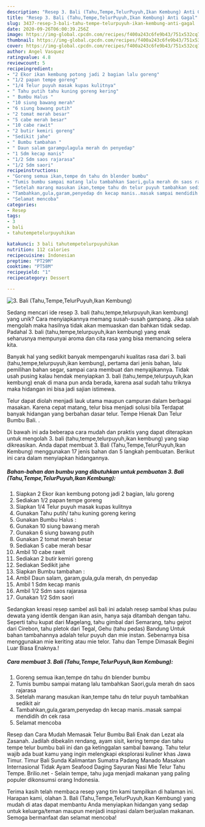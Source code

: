 ```yaml
---
description: "Resep 3. Bali (Tahu,Tempe,TelurPuyuh,Ikan Kembung) Anti Gagal"
title: "Resep 3. Bali (Tahu,Tempe,TelurPuyuh,Ikan Kembung) Anti Gagal"
slug: 3437-resep-3-bali-tahu-tempe-telurpuyuh-ikan-kembung-anti-gagal
date: 2020-09-26T06:00:39.256Z
image: https://img-global.cpcdn.com/recipes/f400a243c6fe9b43/751x532cq70/3-bali-tahutempetelurpuyuhikan-kembung-foto-resep-utama.jpg
thumbnail: https://img-global.cpcdn.com/recipes/f400a243c6fe9b43/751x532cq70/3-bali-tahutempetelurpuyuhikan-kembung-foto-resep-utama.jpg
cover: https://img-global.cpcdn.com/recipes/f400a243c6fe9b43/751x532cq70/3-bali-tahutempetelurpuyuhikan-kembung-foto-resep-utama.jpg
author: Angel Vasquez
ratingvalue: 4.8
reviewcount: 5
recipeingredient:
- "2 Ekor ikan kembung potong jadi 2 bagian lalu goreng"
- "1/2 papan tempe goreng"
- "1/4 Telur puyuh masak kupas kulitnya"
- " Tahu putih tahu kuning goreng kering"
- " Bumbu Halus "
- "10 siung bawang merah"
- "6 siung bawang putih"
- "2 tomat merah besar"
- "5 cabe merah besar"
- "10 cabe rawit"
- "2 butir kemiri goreng"
- "Sedikit jahe"
- " Bumbu tambahan "
- " Daun salam garamgulagula merah dn penyedap"
- "1 Sdm kecap manis"
- "1/2 Sdm saos rajarasa"
- "1/2 Sdm saori"
recipeinstructions:
- "Goreng semua ikan,tempe dn tahu dn blender bumbu"
- "Tumis bumbu sampai matang lalu tambahkan Saori,gula merah dn saos rajarasa"
- "Setelah marang masukan ikan,tempe tahu dn telur puyuh tambahkan sedikit air"
- "Tambahkan,gula,garam,penyedap dn kecap manis..masak sampai mendidih dn cek rasa"
- "Selamat mencoba"
categories:
- Resep
tags:
- 3
- bali
- tahutempetelurpuyuhikan

katakunci: 3 bali tahutempetelurpuyuhikan 
nutrition: 112 calories
recipecuisine: Indonesian
preptime: "PT29M"
cooktime: "PT58M"
recipeyield: "1"
recipecategory: Dessert

---
```



![3. Bali (Tahu,Tempe,TelurPuyuh,Ikan Kembung)](https://img-global.cpcdn.com/recipes/f400a243c6fe9b43/751x532cq70/3-bali-tahutempetelurpuyuhikan-kembung-foto-resep-utama.jpg)

Sedang mencari ide resep 3. bali (tahu,tempe,telurpuyuh,ikan kembung) yang unik? Cara menyiapkannya memang susah-susah gampang. Jika salah mengolah maka hasilnya tidak akan memuaskan dan bahkan tidak sedap. Padahal 3. bali (tahu,tempe,telurpuyuh,ikan kembung) yang enak seharusnya mempunyai aroma dan cita rasa yang bisa memancing selera kita.

Banyak hal yang sedikit banyak mempengaruhi kualitas rasa dari 3. bali (tahu,tempe,telurpuyuh,ikan kembung), pertama dari jenis bahan, lalu pemilihan bahan segar, sampai cara membuat dan menyajikannya. Tidak usah pusing kalau hendak menyiapkan 3. bali (tahu,tempe,telurpuyuh,ikan kembung) enak di mana pun anda berada, karena asal sudah tahu triknya maka hidangan ini bisa jadi sajian istimewa.

Telur dapat diolah menjadi lauk utama maupun campuran dalam berbagai masakan. Karena cepat matang, telur bisa menjadi solusi bila Terdapat banyak hidangan yang berbahan dasar telur. Tempe Hienak Dan Telur Bumbu Bali. .


Di bawah ini ada beberapa cara mudah dan praktis yang dapat diterapkan untuk mengolah 3. bali (tahu,tempe,telurpuyuh,ikan kembung) yang siap dikreasikan. Anda dapat membuat 3. Bali (Tahu,Tempe,TelurPuyuh,Ikan Kembung) menggunakan 17 jenis bahan dan 5 langkah pembuatan. Berikut ini cara dalam menyiapkan hidangannya.

<!--inarticleads1-->

##### Bahan-bahan dan bumbu yang dibutuhkan untuk pembuatan 3. Bali (Tahu,Tempe,TelurPuyuh,Ikan Kembung):

1. Siapkan 2 Ekor ikan kembung potong jadi 2 bagian, lalu goreng
1. Sediakan 1/2 papan tempe goreng
1. Siapkan 1/4 Telur puyuh masak kupas kulitnya
1. Gunakan  Tahu putih/ tahu kuning goreng kering
1. Gunakan  Bumbu Halus :
1. Gunakan 10 siung bawang merah
1. Gunakan 6 siung bawang putih
1. Gunakan 2 tomat merah besar
1. Sediakan 5 cabe merah besar
1. Ambil 10 cabe rawit
1. Sediakan 2 butir kemiri goreng
1. Sediakan Sedikit jahe
1. Siapkan  Bumbu tambahan :
1. Ambil  Daun salam, garam,gula,gula merah, dn penyedap
1. Ambil 1 Sdm kecap manis
1. Ambil 1/2 Sdm saos rajarasa
1. Gunakan 1/2 Sdm saori


Sedangkan kreasi resep sambel asli bali ini adalah resep sambal khas pulau dewata yang identik dengan ikan asin, hanya saja ditambah dengan tahu. Seperti tahu kupat dari Magelang, tahu gimbal dari Semarang, tahu gejrot dari Cirebon, tahu pletok dari Tegal, Gehu (tahu pedas) Bandung Untuk bahan tambahannya adalah telur puyuh dan mie instan. Sebenarnya bisa menggunakan mie keriting atau mie telor. Tahu dan Tempe Dimasak Begini Luar Biasa Enaknya.! 

<!--inarticleads2-->

##### Cara membuat 3. Bali (Tahu,Tempe,TelurPuyuh,Ikan Kembung):

1. Goreng semua ikan,tempe dn tahu dn blender bumbu
1. Tumis bumbu sampai matang lalu tambahkan Saori,gula merah dn saos rajarasa
1. Setelah marang masukan ikan,tempe tahu dn telur puyuh tambahkan sedikit air
1. Tambahkan,gula,garam,penyedap dn kecap manis..masak sampai mendidih dn cek rasa
1. Selamat mencoba


Resep dan Cara Mudah Memasak Telur Bumbu Bali Enak dan Lezat ala Zasanah. Jadilah dibekalin rendang, ayam sisit, kering tempe dan tahu tempe telur bumbu bali ini dan ga ketinggalan sambal bawang. Tahu telur wajib ada buat kamu yang ingin melengkapi eksplorasi kuliner khas Jawa Timur. Timur Bali Sunda Kalimantan Sumatra Padang Manado Masakan Internasional Tidak Ayam Seafood Daging Sayuran Nasi Mie Telur Tahu Tempe. Brilio.net - Selain tempe, tahu juga menjadi makanan yang paling populer dikonsumsi orang Indonesia. 

Terima kasih telah membaca resep yang tim kami tampilkan di halaman ini. Harapan kami, olahan 3. Bali (Tahu,Tempe,TelurPuyuh,Ikan Kembung) yang mudah di atas dapat membantu Anda menyiapkan hidangan yang sedap untuk keluarga/teman maupun menjadi inspirasi dalam berjualan makanan. Semoga bermanfaat dan selamat mencoba!
